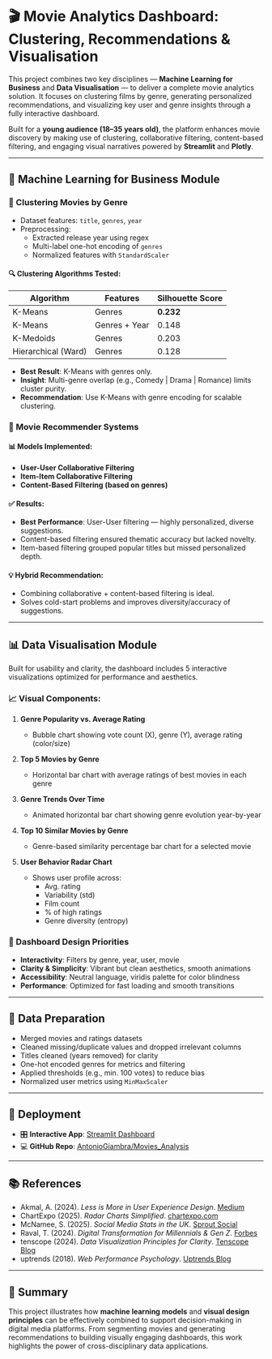 # 🎬 Movie Analytics Dashboard: Clustering, Recommendations & Visualisation

This project combines two key disciplines — **Machine Learning for Business** and **Data Visualisation** — to deliver a complete movie analytics solution. It focuses on clustering films by genre, generating personalized recommendations, and visualizing key user and genre insights through a fully interactive dashboard.

Built for a **young audience (18–35 years old)**, the platform enhances movie discovery by making use of clustering, collaborative filtering, content-based filtering, and engaging visual narratives powered by **Streamlit** and **Plotly**.

---

## 🧠 Machine Learning for Business Module

### 📌 Clustering Movies by Genre

- Dataset features: `title`, `genres`, `year`
- Preprocessing: 
  - Extracted release year using regex
  - Multi-label one-hot encoding of `genres`
  - Normalized features with `StandardScaler`

#### 🔍 Clustering Algorithms Tested:
| Algorithm          | Features         | Silhouette Score |
|--------------------|------------------|------------------|
| K-Means            | Genres           | **0.232**        |
| K-Means            | Genres + Year    | 0.148            |
| K-Medoids          | Genres           | 0.203            |
| Hierarchical (Ward)| Genres           | 0.128            |

- **Best Result**: K-Means with genres only.
- **Insight**: Multi-genre overlap (e.g., Comedy | Drama | Romance) limits cluster purity.
- **Recommendation**: Use K-Means with genre encoding for scalable clustering.

### 🤝 Movie Recommender Systems

#### 📊 Models Implemented:

- **User-User Collaborative Filtering**  
- **Item-Item Collaborative Filtering**  
- **Content-Based Filtering (based on genres)**

#### ✅ Results:

- **Best Performance**: User-User filtering — highly personalized, diverse suggestions.
- Content-based filtering ensured thematic accuracy but lacked novelty.
- Item-based filtering grouped popular titles but missed personalized depth.

#### 💡 Hybrid Recommendation:

- Combining collaborative + content-based filtering is ideal.
- Solves cold-start problems and improves diversity/accuracy of suggestions.

---

## 📊 Data Visualisation Module

Built for usability and clarity, the dashboard includes 5 interactive visualizations optimized for performance and aesthetics.

### 📈 Visual Components:

1. **Genre Popularity vs. Average Rating**  
   - Bubble chart showing vote count (X), genre (Y), average rating (color/size)

2. **Top 5 Movies by Genre**  
   - Horizontal bar chart with average ratings of best movies in each genre

3. **Genre Trends Over Time**  
   - Animated horizontal bar chart showing genre evolution year-by-year

4. **Top 10 Similar Movies by Genre**  
   - Genre-based similarity percentage bar chart for a selected movie

5. **User Behavior Radar Chart**  
   - Shows user profile across:
     - Avg. rating
     - Variability (std)
     - Film count
     - % of high ratings
     - Genre diversity (entropy)

### 🎯 Dashboard Design Priorities

- **Interactivity**: Filters by genre, year, user, movie
- **Clarity & Simplicity**: Vibrant but clean aesthetics, smooth animations
- **Accessibility**: Neutral language, viridis palette for color blindness
- **Performance**: Optimized for fast loading and smooth transitions

---

## 🧪 Data Preparation

- Merged movies and ratings datasets
- Cleaned missing/duplicate values and dropped irrelevant columns
- Titles cleaned (years removed) for clarity
- One-hot encoded genres for metrics and filtering
- Applied thresholds (e.g., min. 100 votes) to reduce bias
- Normalized user metrics using `MinMaxScaler`

---

## 🚀 Deployment

- 🎛️ **Interactive App**: [Streamlit Dashboard](https://appca2py-bwz9dgjguscjbipn8ijpvt.streamlit.app/)
- 💻 **GitHub Repo**: [AntonioGiambra/Movies_Analysis](https://github.com/AntonioGiambra/Movies_Analysis)

---

## 📚 References

- Akmal, A. (2024). *Less is More in User Experience Design*. [Medium](https://medium.com/@abiyouakmal/less-is-more-in-user-experience-design-the-paradox-of-choice-82adff28e940)
- ChartExpo (2025). *Radar Charts Simplified*. [chartexpo.com](https://chartexpo.com/blog/radar-chart#)
- McNamee, S. (2025). *Social Media Stats in the UK*. [Sprout Social](https://sproutsocial.com/insights/social-media-statistics-uk/)
- Raval, T. (2024). *Digital Transformation for Millennials & Gen Z*. [Forbes](https://www.forbes.com/councils/forbestechcouncil/2019/08/20/digital-transformation-in-the-age-of-millennials-and-gen-z/)
- tenscope (2024). *Data Visualization Principles for Clarity*. [Tenscope Blog](https://www.tenscope.com/post/data-visualization-design-principles-for-clarity)
- uptrends (2018). *Web Performance Psychology*. [Uptrends Blog](https://blog.uptrends.com/web-performance/the-psychology-of-web-performance/)

---

## 🧾 Summary

This project illustrates how **machine learning models** and **visual design principles** can be effectively combined to support decision-making in digital media platforms. From segmenting movies and generating recommendations to building visually engaging dashboards, this work highlights the power of cross-disciplinary data applications.


